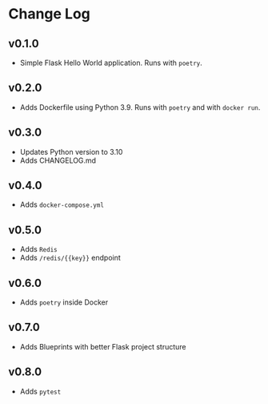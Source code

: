 # Change Log

## v0.1.0

- Simple Flask Hello World application. Runs with `poetry`.

## v0.2.0

- Adds Dockerfile using Python 3.9. Runs with `poetry` and with `docker run`.

## v0.3.0

- Updates Python version to 3.10
- Adds CHANGELOG.md

## v0.4.0

- Adds `docker-compose.yml`

## v0.5.0

- Adds `Redis`
- Adds `/redis/{{key}}` endpoint

## v0.6.0

- Adds `poetry` inside Docker

## v0.7.0

- Adds Blueprints with better Flask project structure

## v0.8.0

- Adds `pytest`